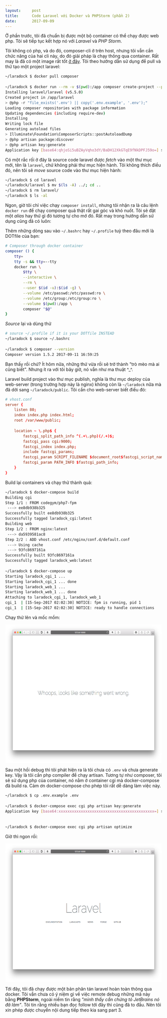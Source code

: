 ```yaml
---
layout:     post
title:      Code Laravel với Docker và PHPStorm (phần 2)
date:       2017-09-09
---
```


Ở phần trước, tôi đã chuẩn bị được một bộ container có thể chạy được web php. Tôi sẽ tiếp tục
kết hợp nó với *Laravel* và *PHP Storm*.

Tôi không có php, và do đó, composer-cli ở trên host, nhưng tôi vẫn cần chức năng của 
hai cli này, do đó giải pháp là chạy thông qua container. Rất may là đã có một image rất tốt 
[ở đây][docker-library-composer]. Tôi theo hướng dẫn sử dụng để pull và thử tạo một project laravel:


```bash
~/laradock $ docker pull composer

~/laradock $ docker run --rm -v $(pwd):/app composer create-project --prefer-dist laravel/laravel
Installing laravel/laravel (v5.5.0)
Created project in /app/laravel
> @php -r "file_exists('.env') || copy('.env.example', '.env');"
Loading composer repositories with package information
Updating dependencies (including require-dev)
Installing
Writing lock file
Generating autoload files
> Illuminate\Foundation\ComposerScripts::postAutoloadDump
> @php artisan package:discover
> @php artisan key:generate
Application key [base64:qhjoSi5uBZAyVqho3dY/BaDH12XkGTqE9fNkDPFJ59o=] set successfully.

```

Có một rắc rối ở đây là source code laravel được *fetch* vào một thư mục mới, tên là `laravel`, chứ
không phải thư mục hiện hành. Tôi không thích điều đó, nên tôi sẽ *move* source code vào thư mục 
hiện hành:

```bash
~/laradock $ cd laravel
~/laradock/laravel $ mv $(ls -A) ../; cd ..
~/laradock $ rm laravel/
~/laradock $ ls -al

```

Ngon, giờ tôi chỉ việc chạy `composer install`, nhưng tôi nhận ra là câu lệnh `docker run` để chạy
composer quả thật rất gai góc và khó nuốt. Tôi sẽ đặt một *alias* hay thứ gì đó tương tự cho mớ đó. 
Rất may trong hướng dẫn sử dụng cũng đã có luôn:

Thêm những dòng sau vào `~/.bashrc` hay `~/.profile` tuỳ theo đâu mới là DOTfile của bạn:

```bash
# Composer through docker container
composer () {
    tty=
    tty -s && tty=--tty
    docker run \
        $tty \
        --interactive \
        --rm \
        --user $(id -u):$(id -g) \
        --volume /etc/passwd:/etc/passwd:ro \
        --volume /etc/group:/etc/group:ro \
        --volume $(pwd):/app \
        composer "$@"
}

```

*Source* lại và dùng thử

```bash
# source ~/.profile if it is your DOTfile INSTEAD
~/laradock $ source ~/.bashrc

~/laradock $ composer --version
Composer version 1.5.2 2017-09-11 16:59:25

```

Bạn thấy rồi chứ? Ít hôm nữa, những thứ vừa rồi sẽ trở thành "trò mèo mà ai cũng biết". Nhưng ít 
ra với tôi bây giờ, nó vẫn như ma thuật ^_^.

Laravel build project vào thư mục publish, nghĩa là thư mục deploy của web-server (trong trường 
hợp này là nginx) không còn là `~/laradock` nữa mà đã dời sang `~/laradock/public`. Tôi cần cho 
web-server biết điều đó:

```conf
# vhost.conf
server {
    listen 80;
    index index.php index.html;
    root /var/www/public;

    location ~ \.php$ {
        fastcgi_split_path_info ^(.+\.php)(/.+)$;
        fastcgi_pass cgi:9000;
        fastcgi_index index.php;
        include fastcgi_params;
        fastcgi_param SCRIPT_FILENAME $document_root$fastcgi_script_name;
        fastcgi_param PATH_INFO $fastcgi_path_info;
    }
}
```

Build lại containers và chạy thử thành quả:

```bash
~/laradock $ docker-compose build
Building cgi
Step 1/1 : FROM codegym/php7-fpm
 ---> ee8db938b325
Successfully built ee8db938b325
Successfully tagged laradock_cgi:latest
Building web
Step 1/2 : FROM nginx:latest
 ---> da5939581ac8
Step 2/2 : ADD vhost.conf /etc/nginx/conf.d/default.conf
 ---> Using cache
 ---> 93fc8697161a
Successfully built 93fc8697161a
Successfully tagged laradock_web:latest

~/laradock $ docker-compose up
Starting laradock_cgi_1 ...
Starting laradock_cgi_1 ... done
Starting laradock_web_1 ...
Starting laradock_web_1 ... done
Attaching to laradock_cgi_1, laradock_web_1
cgi_1  | [15-Sep-2017 02:02:30] NOTICE: fpm is running, pid 1
cgi_1  | [15-Sep-2017 02:02:30] NOTICE: ready to handle connections

```

Chạy thử lên và mốc mồm:

<img src="/resource/posts/2017-09-05-coderetreat-activities-part-2/some-things-went-wrong.png" width="594" height="444" align="center" >

Sau một hồi debug thì tôi phát hiện ra là tôi chưa có `.env` và chưa generate key. Vậy là tôi cần 
php compiler để chạy artisan. Tương tự như composer, tôi sẽ sử dụng php của container, nó nằm ở 
container cgi mà docker-compose đã build ra. Cảm ơn docker-compose cho phép tôi rất dễ dàng làm 
việc này.


```bash
~/laradock $ cp .env.example .env

~/laradock $ docker-compose exec cgi php artisan key:generate
Application key [base64:xxxxxxxxxxxxxxxxxxxxxxxxxxxxxxxxxxxxxxxxxxx=] set successfully.


~/laradock $ docker-compose exec cgi php artisan optimize

```

Giờ thì ngon rồi:

<img src="/resource/posts/2017-09-05-coderetreat-activities-part-2/ok.png" width="594" height="444" align="center" >

Tới đây, tôi đã chạy được một bản phân tán laravel hoàn toàn thông qua docker. Tôi vẫn chưa có ý 
niệm gì về việc remote debug những mã này bằng **PHPStorm**, ngoài niềm tin rằng *"mình thấy cần 
chứng tỏ JetBrains nó đã làm"*. Tôi tin rằng nhiều bạn đọc follow tới đây thì cũng đã to đầu. Nên 
tôi xin phép được chuyển nội dung tiếp theo kia sang part 3.

[docker-library-composer]: https://store.docker.com/images/composer
[docker-library-php]: https://store.docker.com/images/php
